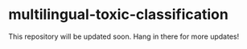 # multilingual-toxic-classification
This repository will be updated soon. Hang in there for more updates!
